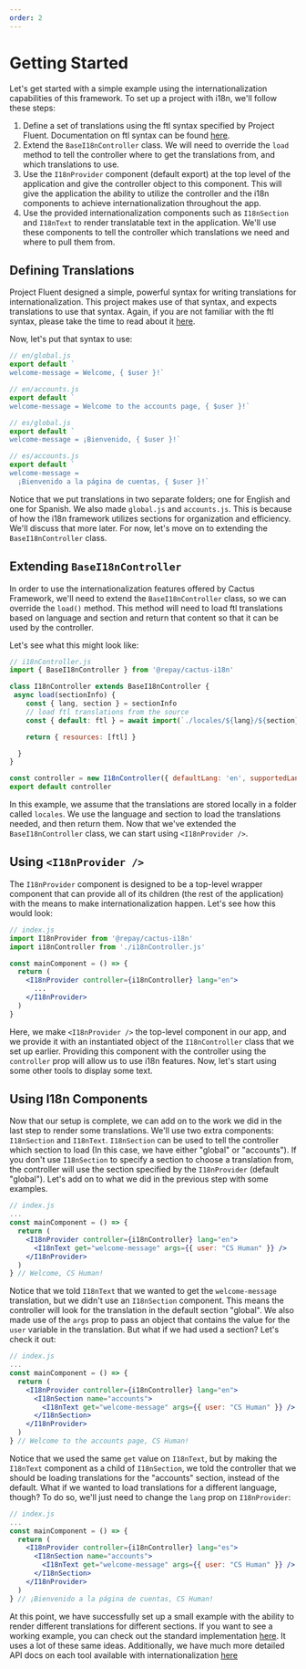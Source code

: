 ```yaml
---
order: 2
---
```


# Getting Started

Let's get started with a simple example using the internationalization capabilities of this framework. To set up a project with i18n, we'll follow these steps:

1. Define a set of translations using the ftl syntax specified by Project Fluent. Documentation on ftl syntax can be found [here](https://projectfluent.org/fluent/guide/).
2. Extend the `BaseI18nController` class. We will need to override the `load` method to tell the controller where to get the translations from, and which translations to use.
3. Use the `I18nProvider` component (default export) at the top level of the application and give the controller object to this component. This will give the application the ability to utilize the controller and the i18n components to achieve internationalization throughout the app.
4. Use the provided internationalization components such as `I18nSection` and `I18nText` to render translatable text in the application. We'll use these components to tell the controller which translations we need and where to pull them from.

## Defining Translations

Project Fluent designed a simple, powerful syntax for writing translations for internationalization. This project makes use of that syntax, and expects translations to use that syntax. Again, if you are not familiar with the ftl syntax, please take the time to read about it [here](https://projectfluent.org/fluent/guide/).

Now, let's put that syntax to use:

```js
// en/global.js
export default `
welcome-message = Welcome, { $user }!`

// en/accounts.js
export default `
welcome-message = Welcome to the accounts page, { $user }!`

// es/global.js
export default `
welcome-message = ¡Bienvenido, { $user }!`

// es/accounts.js
export default `
welcome-message =
  ¡Bienvenido a la página de cuentas, { $user }!`
```

Notice that we put translations in two separate folders; one for English and one for Spanish. We also made `global.js` and `accounts.js`. This is because of how the i18n framework utilizes sections for organization and efficiency. We'll discuss that more later. For now, let's move on to extending the `BaseI18nController` class.

## Extending `BaseI18nController`

In order to use the internationalization features offered by Cactus Framework, we'll need to extend the `BaseI18nController` class, so we can override the `load()` method. This method will need to load ftl translations based on language and section and return that content so that it can be used by the controller.

Let's see what this might look like:

```js
// i18nController.js
import { BaseI18nController } from '@repay/cactus-i18n'

class I18nController extends BaseI18nController {
 async load(sectionInfo) {
    const { lang, section } = sectionInfo
    // load ftl translations from the source
    const { default: ftl } = await import(`./locales/${lang}/${section}.ftl`)

    return { resources: [ftl] }

  }
}

const controller = new I18nController({ defaultLang: 'en', supportedLangs: ['en', 'es'] })
export default controller
```

In this example, we assume that the translations are stored locally in a folder called `locales`. We use the language and section to load the translations needed, and then return them. Now that we've extended the `BaseI18nController` class, we can start using `<I18nProvider />`.

## Using `<I18nProvider />`

The `I18nProvider` component is designed to be a top-level wrapper component that can provide all of its children (the rest of the application) with the means to make internationalization happen. Let's see how this would look:

```jsx
// index.js
import I18nProvider from '@repay/cactus-i18n'
import i18nController from './i18nController.js'

const mainComponent = () => {
  return (
    <I18nProvider controller={i18nController} lang="en">
      ...
    </I18nProvider>
  )
}
```

Here, we make `<I18nProvider />` the top-level component in our app, and we provide it with an instantiated object of the `I18nController` class that we set up earlier. Providing this component with the controller using the `controller` prop will allow us to use i18n features. Now, let's start using some other tools to display some text.

## Using I18n Components

Now that our setup is complete, we can add on to the work we did in the last step to render some translations. We'll use two extra components: `I18nSection` and `I18nText`. `I18nSection` can be used to tell the controller which section to load (In this case, we have either "global" or "accounts"). If you don't use `I18nSection` to specify a section to choose a translation from, the controller will use the section specified by the `I18nProvider` (default "global"). Let's add on to what we did in the previous step with some examples.

```jsx
// index.js
...
const mainComponent = () => {
  return (
    <I18nProvider controller={i18nController} lang="en">
      <I18nText get="welcome-message" args={{ user: "CS Human" }} />
    </I18nProvider>
  )
} // Welcome, CS Human!
```

Notice that we told `I18nText` that we wanted to get the `welcome-message` translation, but we didn't use an `I18nSection` component. This means the controller will look for the translation in the default section "global". We also made use of the `args` prop to pass an object that contains the value for the `user` variable in the translation. But what if we had used a section? Let's check it out:

```jsx
// index.js
...
const mainComponent = () => {
  return (
    <I18nProvider controller={i18nController} lang="en">
      <I18nSection name="accounts">
        <I18nText get="welcome-message" args={{ user: "CS Human" }} />
      </I18nSection>
    </I18nProvider>
  )
} // Welcome to the accounts page, CS Human!
```

Notice that we used the same `get` value on `I18nText`, but by making the `I18nText` component as a child of `I18nSection`, we told the controller that we should be loading translations for the "accounts" section, instead of the default. What if we wanted to load translations for a different language, though? To do so, we'll just need to change the `lang` prop on `I18nProvider`:

```jsx
// index.js
...
const mainComponent = () => {
  return (
    <I18nProvider controller={i18nController} lang="es">
      <I18nSection name="accounts">
        <I18nText get="welcome-message" args={{ user: "CS Human" }} />
      </I18nSection>
    </I18nProvider>
  )
} // ¡Bienvenido a la página de cuentas, CS Human!
```

At this point, we have successfully set up a small example with the ability to render different translations for different sections. If you want to see a working example, you can check out the standard implementation [here](https://github.com/repaygithub/cactus/tree/master/examples/standard). It uses a lot of these same ideas. Additionally, we have much more detailed API docs on each tool available with internationalization [here](./API%20Documentation.md)
